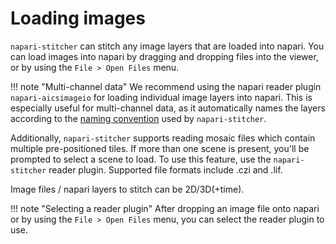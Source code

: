 
# Loading images

`napari-stitcher` can stitch any image layers that are loaded into napari. You can load images into napari by dragging and dropping files into the viewer, or by using the `File > Open Files` menu.

!!! note "Multi-channel data"
    We recommend using the napari reader plugin `napari-aicsimageio` for loading individual image layers into napari. This is especially useful for multi-channel data, as it automatically names the layers according to the [naming convention](naming_convention.md) used by `napari-stitcher`.

Additionally, `napari-stitcher` supports reading mosaic files which contain multiple pre-positioned tiles. If more than one scene is present, you'll be prompted to select a scene to load. To use this feature, use the `napari-stitcher` reader plugin. Supported file formats include .czi and .lif.

Image files / napari layers to stitch can be 2D/3D(+time).

!!! note "Selecting a reader plugin"
    After dropping an image file onto napari or by using the `File > Open Files` menu, you can select the reader plugin to use.
